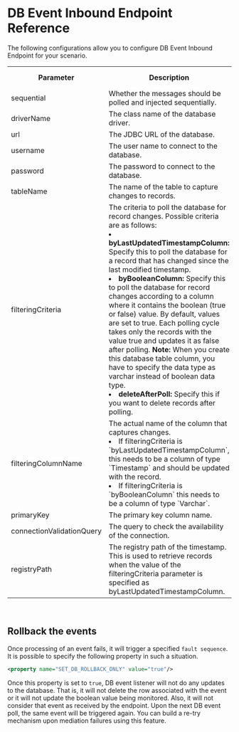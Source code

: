# DB Event Inbound Endpoint Reference

The following configurations allow you to configure DB Event Inbound Endpoint for your scenario. 

<table>
  <tr>
    <th>Parameter</th>
    <th>Description</th>
    <th>Required</th>
    <th>Possible Values</th>
    <th>Default Value</th>
  </tr>
  <tr>
    <td>sequential</td>
    <td>Whether the messages should be polled and injected sequentially.</td>
    <td>Yes</td>
    <td>true , false</td>
    <td>TRUE</td>
  </tr>
  <tr>
    <td>driverName</td>
    <td>The class name of the database driver.</td>
    <td>Yes</td>
    <td>com.mysql.jdbc.Driver</td>
    <td>-</td>
  </tr>
  <tr>
    <td>url</td>
    <td>The JDBC URL of the database.</td>
    <td>Yes</td>
    <td>jdbc:mysql://&lt;HOST&gt;/&lt;DATABASE_NAME&gt;</td>
    <td>-</td>
  </tr>
  <tr>
    <td>username</td>
    <td>The user name to connect to the database.</td>
    <td>Yes</td>
    <td>-</td>
    <td>-</td>
  </tr>
  <tr>
    <td>password</td>
    <td>The password to connect to the database.</td>
    <td>Required if you have set a password for the database.</td>
    <td>-</td>
    <td>-</td>
  </tr>
  <tr>
    <td>tableName</td>
    <td>The name of the table to capture changes to records.</td>
    <td>Yes</td>
    <td>-</td>
    <td>-</td>
  </tr>
  <tr>
    <td>filteringCriteria</td>
    <td>The criteria to poll the database for record changes. Possible criteria are as follows:<br>
        <li><b>byLastUpdatedTimestampColumn:</b> Specify this to poll the database for a record that has changed since the last modified timestamp.</li>
        <li><b>byBooleanColumn:</b> Specify this to poll the database for record changes according to a column where it contains the boolean (true or false) value. By default, values are set to true. Each polling cycle takes only the records with the value true and updates it as false after polling. <b>Note:</b> When you create this database table column, you have to specify the data type as varchar instead of boolean data type.</li>
        <li><b>deleteAfterPoll:</b> Specify this if you want to delete records after polling.</li>
    </td>
    <td>Yes</td>
    <td>-</td>
    <td>-</td>
  </tr>
  <tr>
    <td>filteringColumnName</td>
    <td>The actual name of the column that captures changes.<br/>
        <li>If filteringCriteria is `byLastUpdatedTimestampColumn`, this needs to be a column of type `Timestamp` and should be updated with the record.</li>
        <li>If filteringCriteria is `byBooleanColumn` this needs to be a column of type `Varchar`.</li>
    </td>
    <td>Required if the value of the filteringCriteria parameter is specified as byLastUpdatedTimestampColumn or byBooleanColumn</td>
    <td>-</td>
    <td>-</td>
  </tr>
  <tr>
    <td>primaryKey</td>
    <td>The primary key column name.</td>
    <td>Yes</td>
    <td>ID</td>
    <td>-</td>
  </tr>
  <tr>
    <td>connectionValidationQuery</td>
    <td>The query to check the availability of the connection.</td>
    <td>No</td>
    <td>SELECT 1</td>
    <td>SELECT 1</td>
  </tr>
  <tr>
    <td>registryPath</td>
    <td>The registry path of the timestamp. This is used to retrieve records when the value of the filteringCriteria parameter is specified as byLastUpdatedTimestampColumn.</td>
    <td>No</td>
    <td>-</td>
    <td>Name of the Inbound Endpoint</td>
  </tr>
</table>

<br/>

## Rollback the events

Once processing of an event fails, it will trigger a specified `fault sequence`. It is possible to specify the following property in such a situation. 
```xml
<property name="SET_DB_ROLLBACK_ONLY" value="true"/>
```
Once this property is set to `true`, DB event listener will not do any updates to the database. That is, it will not delete the row associated with the event or it will not update the boolean value being monitored. Also, it will not consider that event as received by the endpoint. Upon the next DB event poll, the same event will be triggered again. You can build a re-try mechanism upon mediation failures using this feature. 
